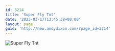 ```yaml
---
id: 3214
title: 'Super Fly Tnt'
date: '2023-03-17T13:45:38+00:00'
layout: page
guid: 'http://new.andydixon.com/?page_id=3214'
---
```


![Super Fly Tnt](https://i0.wp.com/assets.g8x2.ldn.idrivee2-23.com/posters/Super%20Fly%20Tnt%2001.jpg?w=1200&ssl=1 "Super Fly Tnt")